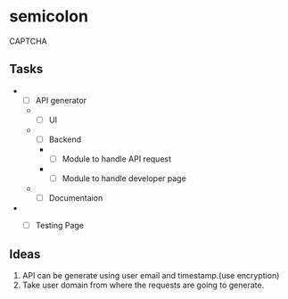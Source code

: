 # semicolon
CAPTCHA

## Tasks
* - [ ] API generator
  * - [ ] UI
  * - [ ] Backend
    * - [ ] Module to handle API request
    * - [ ] Module to handle developer page
  * - [ ] Documentaion
* - [ ] Testing Page


## Ideas
1. API can be generate using user email and timestamp.(use encryption)
2. Take user domain from where the requests are going to generate.
